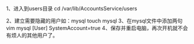 1、进入到users目录
cd /var/lib/AccountsService/users

2、建立需要隐藏的用户如：mysql
touch mysql
3、在mysql文件中添加两句 vim mysql
[User]
SystemAccount=true
4、保存并重启电脑，再次开机就不会有烦人的其他用户了。
